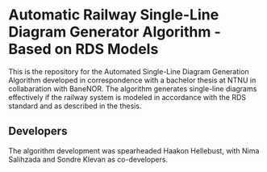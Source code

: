 # Automatic Railway Single-Line Diagram Generator Algorithm - Based on RDS Models

This is the repository for the Automated Single-Line Diagram Generation Algorithm developed in correspondence with a bachelor thesis at NTNU in collabaration with BaneNOR.
The algorithm generates single-line diagrams effectively if the railway system is modeled in accordance with the RDS standard and as described in the thesis.

## Developers
The algorithm development was spearheaded Haakon Hellebust, with Nima Salihzada and Sondre Klevan as co-developers.
